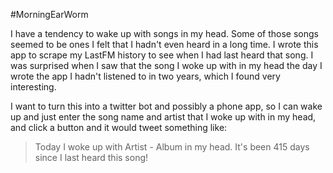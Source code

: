 ﻿#MorningEarWorm

I have a tendency to wake up with songs in my head. Some of those songs seemed to be ones I felt that I hadn't even heard in a long time. I wrote this app to scrape my LastFM history to see when I had last heard that song. I was surprised when I saw that the song I woke up with in my head the day I wrote the app I hadn't listened to in two years, which I found very interesting.

I want to turn this into a twitter bot and possibly a phone app, so I can wake up and just enter the song name and artist that I woke up with in my head, and click a button and it would tweet something like:

> Today I woke up with Artist - Album in my head. It's been 415 days since I last heard this song!